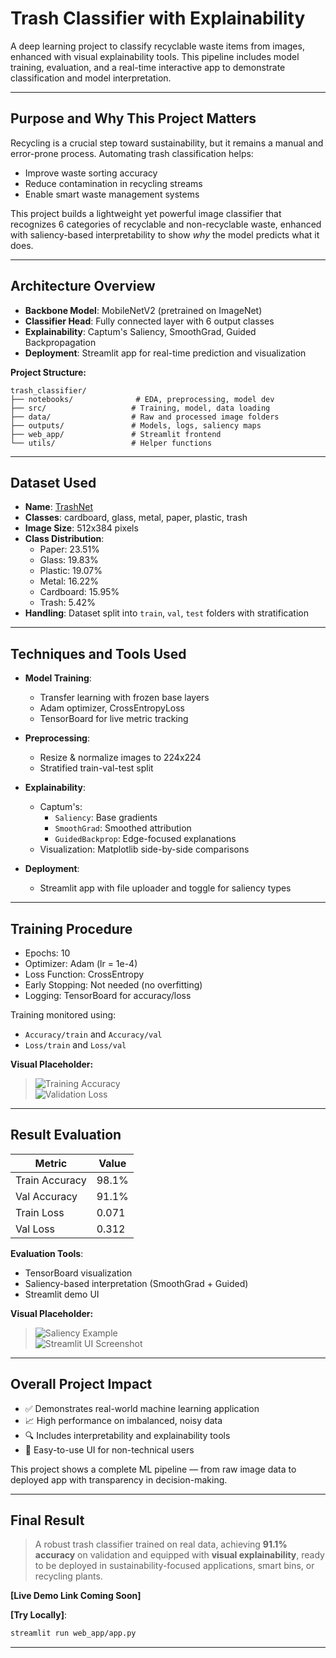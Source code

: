 
# Trash Classifier with Explainability

A deep learning project to classify recyclable waste items from images, enhanced with visual explainability tools. This pipeline includes model training, evaluation, and a real-time interactive app to demonstrate classification and model interpretation.

---

## Purpose and Why This Project Matters

Recycling is a crucial step toward sustainability, but it remains a manual and error-prone process. Automating trash classification helps:
- Improve waste sorting accuracy
- Reduce contamination in recycling streams
- Enable smart waste management systems

This project builds a lightweight yet powerful image classifier that recognizes 6 categories of recyclable and non-recyclable waste, enhanced with saliency-based interpretability to show *why* the model predicts what it does.

---

## Architecture Overview

- **Backbone Model**: MobileNetV2 (pretrained on ImageNet)
- **Classifier Head**: Fully connected layer with 6 output classes
- **Explainability**: Captum's Saliency, SmoothGrad, Guided Backpropagation
- **Deployment**: Streamlit app for real-time prediction and visualization

**Project Structure:**
```
trash_classifier/
├── notebooks/              # EDA, preprocessing, model dev
├── src/                   # Training, model, data loading
├── data/                  # Raw and processed image folders
├── outputs/               # Models, logs, saliency maps
├── web_app/               # Streamlit frontend
└── utils/                 # Helper functions
```

---

## Dataset Used

- **Name**: [TrashNet](https://github.com/garythung/trashnet)
- **Classes**: cardboard, glass, metal, paper, plastic, trash
- **Image Size**: 512x384 pixels
- **Class Distribution**:
  - Paper: 23.51%
  - Glass: 19.83%
  - Plastic: 19.07%
  - Metal: 16.22%
  - Cardboard: 15.95%
  - Trash: 5.42%
- **Handling**: Dataset split into `train`, `val`, `test` folders with stratification

---

## Techniques and Tools Used

- **Model Training**:
  - Transfer learning with frozen base layers
  - Adam optimizer, CrossEntropyLoss
  - TensorBoard for live metric tracking

- **Preprocessing**:
  - Resize & normalize images to 224x224
  - Stratified train-val-test split

- **Explainability**:
  - Captum's:
    - `Saliency`: Base gradients
    - `SmoothGrad`: Smoothed attribution
    - `GuidedBackprop`: Edge-focused explanations
  - Visualization: Matplotlib side-by-side comparisons

- **Deployment**:
  - Streamlit app with file uploader and toggle for saliency types

---

## Training Procedure

- Epochs: 10
- Optimizer: Adam (lr = 1e-4)
- Loss Function: CrossEntropy
- Early Stopping: Not needed (no overfitting)
- Logging: TensorBoard for accuracy/loss

Training monitored using:
- `Accuracy/train` and `Accuracy/val`
- `Loss/train` and `Loss/val`

**Visual Placeholder:**
> ![Training Accuracy](path/to/train_accuracy.png)  
> ![Validation Loss](path/to/val_loss.png)

---

## Result Evaluation

| Metric          | Value    |
|----------------|----------|
| Train Accuracy  | 98.1%    |
| Val Accuracy    | 91.1%    |
| Train Loss      | 0.071    |
| Val Loss        | 0.312    |

**Evaluation Tools**:
- TensorBoard visualization
- Saliency-based interpretation (SmoothGrad + Guided)
- Streamlit demo UI

**Visual Placeholder:**
> ![Saliency Example](path/to/saliency_example.png)  
> ![Streamlit UI Screenshot](path/to/streamlit_app.png)

---

## Overall Project Impact

- ✅ Demonstrates real-world machine learning application  
- 📈 High performance on imbalanced, noisy data  
- 🔍 Includes interpretability and explainability tools  
- 🚀 Easy-to-use UI for non-technical users  

This project shows a complete ML pipeline — from raw image data to deployed app with transparency in decision-making.

---

## Final Result

> A robust trash classifier trained on real data, achieving **91.1% accuracy** on validation and equipped with **visual explainability**, ready to be deployed in sustainability-focused applications, smart bins, or recycling plants.

**[Live Demo Link Coming Soon]**

**[Try Locally]**:  
```bash
streamlit run web_app/app.py
```

---
